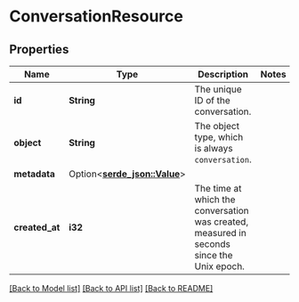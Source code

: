# ConversationResource

## Properties

Name | Type | Description | Notes
------------ | ------------- | ------------- | -------------
**id** | **String** | The unique ID of the conversation. | 
**object** | **String** | The object type, which is always `conversation`. | 
**metadata** | Option<[**serde_json::Value**](.md)> |  | 
**created_at** | **i32** | The time at which the conversation was created, measured in seconds since the Unix epoch. | 

[[Back to Model list]](../README.md#documentation-for-models) [[Back to API list]](../README.md#documentation-for-api-endpoints) [[Back to README]](../README.md)


